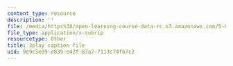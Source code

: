 ```yaml
---
content_type: resource
description: ''
file: /media/https%3A/open-learning-course-data-rc.s3.amazonaws.com/5-07sc-biological-chemistry-i-fall-2013/9e9c5ed9e839e42f87a77113c74fb7c2_VVOazB6_D3Q.srt
file_type: application/x-subrip
resourcetype: Other
title: 3play caption file
uid: 9e9c5ed9-e839-e42f-87a7-7113c74fb7c2
---
```


